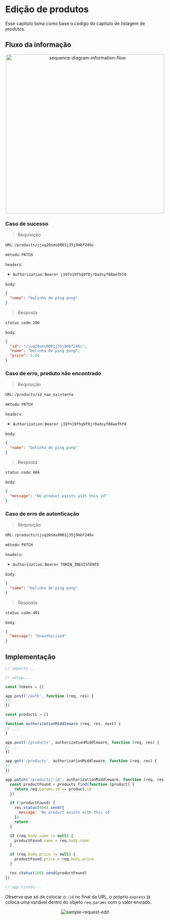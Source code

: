 # Edição de produtos

Esse capítulo toma como base o código do capítulo de listagem de produtos.

## Fluxo da informação

<p align="center">
  <img src="https://user-images.githubusercontent.com/15306309/56464573-198db280-63c3-11e9-82aa-5e80e779f4eb.png" alt="sequence-diagram-information-flow" width="500" />
</p>

### Caso de sucesso
> Requisição

`URL`: `/products/cjuq20sms0001j35j9mbf246v`

`método`: `PATCH`

`headers`:
- `Authorization`: `Bearer j19fn19fhq9f0jr0adsyf08aefhf0`

`body`:
```json
{
  "name": "bolinha de ping pong"
}
```

> Resposta

`status code`: `200`

`body`:
```json
{
  "id": "cjuq20sms0001j35j9mbf246v",
  "name": "bolinha de ping pong",
  "price": 5.34
}
```

### Caso de erro, produto não encontrado
> Requisição

`URL`: `/products/id_nao_existente`

`método`: `PATCH`

`headers`:
- `Authorization`: `Bearer j19fn19fhq9f0jr0adsyf08aefhf0`

`body`:
```json
{
  "name": "bolinha de ping pong"
}
```

> Resposta

`status code`: `404`

`body`:
```json
{
  "message": "No product exists with this id"
}
```

### Caso de erro de autenticação
> Requisição

`URL`: `/products/cjuq20sms0001j35j9mbf246v`

`método`: `PATCH`

`headers`:
- `Authorization`: `Bearer TOKEN_INEXISTENTE`

`body`:
```json
{
  "name": "bolinha de ping pong"
}
```

> Resposta

`status code`: `401`

`body`:
```json
{
  "message": "Unauthorized"
}
```

## Implementação

```javascript
// imports...

// setup...

const tokens = []

app.post('/auth', function (req, res) {
// ...
})

const products = []

function authorizationMiddleware (req, res, next) {
// ...
}

app.post('/products', authorizationMiddleware, function (req, res) {
// ...
})

app.get('/products', authorizationMiddleware, function (req, res) {
// ...
})

app.patch('/products/:id', authorizationMiddleware, function (req, res) {
  const productFound = products.find(function (product) {
    return req.params.id == product.id
  })

  if (!productFound) {
    res.status(404).send({
      message: 'No product exists with this id'
    })
    return
  }

  if (req.body.name != null) {
    productFound.name = req.body.name
  }

  if (req.body.price != null) {
    productFound.price = req.body.price
  }

  res.status(200).send(productFound)
})

// app.listen...
```

Observe que só de colocar o `:id` no final da URL, o próprio `express` já coloca uma variável dentro do objeto `req.params` com o valor enviado.

<p align="center">
  <img src="https://user-images.githubusercontent.com/15306309/56464574-198db280-63c3-11e9-9dbc-98a1e21c7a37.png" alt="sample-request-edit" />
</p>
